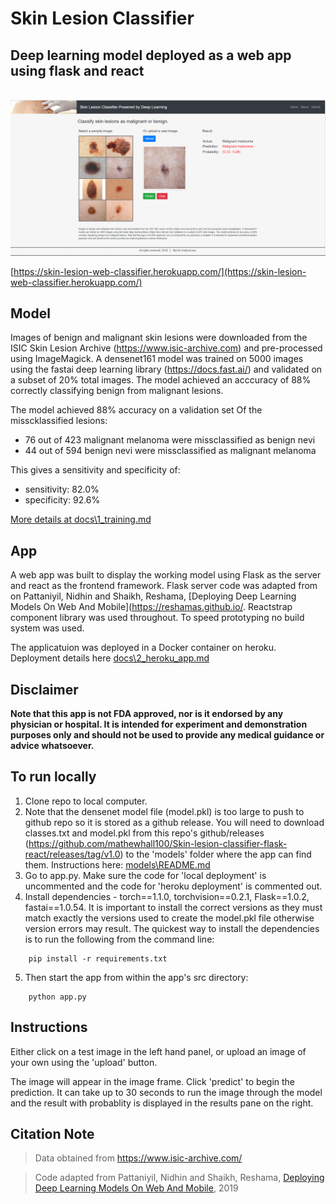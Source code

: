 # Skin Lesion Classifier 
## Deep learning model deployed as a web app using flask and react
<br />
 
<img src="images\skin_app_image_1.PNG" width="800">

[https://skin-lesion-web-classifier.herokuapp.com/](https://skin-lesion-web-classifier.herokuapp.com/)

## Model

Images of benign and malignant skin lesions were downloaded from the ISIC Skin Lesion Archive (https://www.isic-archive.com) and pre-processed using ImageMagick. A densenet161 model was trained on 5000 images using the fastai deep learning library (https://docs.fast.ai/) and validated on a subset of 20% total images. The model achieved an acccuracy of 88% correctly classifying benign from malignant lesions. 

The model achieved 88% accuracy on a validation set
Of the misscklassified lesions: 
* 76 out of 423 malignant melanoma were missclassified as benign nevi
* 44 out of 594 benign nevi were missclassified as malignant melanoma 

This gives a sensitivity and specificity of: 

* sensitivity: 82.0%
* specificity: 92.6%

[More details at docs\1_training.md](https://github.com/mathewhall100/Skin-lesion-classifier-flask-react/blob/master/docs/1_training.md)

## App

A web app was built to display the working model using Flask as the server and react as the frontend framework. Flask server code was adapted from on Pattaniyil, Nidhin and Shaikh, Reshama, [Deploying Deep Learning Models On Web And Mobile](https://reshamas.github.io/. Reactstrap component library was used throughout. To speed prototyping no build system was used.

The applicatuion was deployed in a Docker container on heroku. Deployment details here [docs\2_heroku_app.md](https://github.com/mathewhall100/Skin-lesion-classifier-flask-react/blob/master/docs/1_training.md)


## Disclaimer

**Note that this app is not FDA approved, nor is it endorsed by any physician or hospital. It is intended for experiment and demonstration purposes only and should not be used to provide any medical guidance or advice whatsoever.**



## To run locally

1) Clone repo to local computer.
2) Note that the densenet model file (model.pkl) is too large to push to github repo so it is stored as a github release. You will need to download classes.txt and model.pkl from this repo's github/releases (https://github.com/mathewhall100/Skin-lesion-classifier-flask-react/releases/tag/v1.0) to the 'models' folder where the app can find them. Instructions here: [models\README.md](https://github.com/mathewhall100/Skin-lesion-classifier-flask-react/blob/master/models/README.md)
3) Go to app.py. Make sure the code for 'local deployment' is uncommented and the code for 'heroku deployment' is commented out. 
4) Install dependencies - torch==1.1.0, torchvision==0.2.1, Flask==1.0.2,  fastai==1.0.54. It is important to install the correct versions as they must match exactly the versions used to create the model.pkl file otherwise version errors may result. The quickest way to install the dependencies is to run the following from the command line: 
```
    pip install -r requirements.txt
```
5) Then start the app from within the app's src directory:
```
    python app.py
```

## Instructions

Either click on a test image in the left hand panel, or upload an image of your own using the 'upload' button. 

The image will appear in the image frame. Click 'predict' to begin the prediction. It can take up to 30 seconds to run the image through the model and the result with probablity is displayed in the results pane on the right. 

## Citation Note

> Data obtained from https://www.isic-archive.com/

>Code adapted from Pattaniyil, Nidhin and Shaikh, Reshama, [Deploying Deep Learning Models On Web And Mobile](https://reshamas.github.io/deploying-deep-learning-models-on-web-and-mobile/), 2019




 


 

 
 
 

